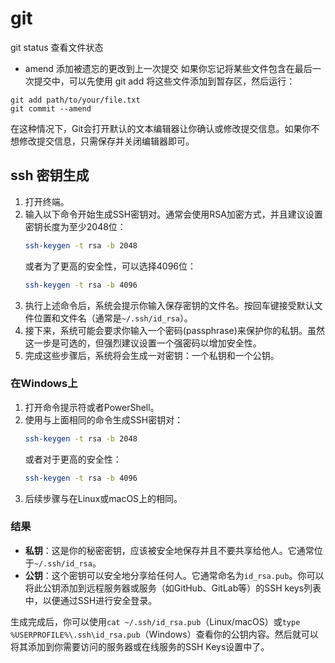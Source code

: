 # git

git status  查看文件状态


- amend
添加被遗忘的更改到上一次提交
如果你忘记将某些文件包含在最后一次提交中，可以先使用 git add 将这些文件添加到暂存区，然后运行：
```git
git add path/to/your/file.txt
git commit --amend
```
在这种情况下，Git会打开默认的文本编辑器让你确认或修改提交信息。如果你不想修改提交信息，只需保存并关闭编辑器即可。


## ssh 密钥生成

1. 打开终端。
2. 输入以下命令开始生成SSH密钥对。通常会使用RSA加密方式，并且建议设置密钥长度为至少2048位：
   ```bash
   ssh-keygen -t rsa -b 2048
   ```
   或者为了更高的安全性，可以选择4096位：
   ```bash
   ssh-keygen -t rsa -b 4096
   ```
3. 执行上述命令后，系统会提示你输入保存密钥的文件名。按回车键接受默认文件位置和文件名（通常是`~/.ssh/id_rsa`）。
4. 接下来，系统可能会要求你输入一个密码(passphrase)来保护你的私钥。虽然这一步是可选的，但强烈建议设置一个强密码以增加安全性。
5. 完成这些步骤后，系统将会生成一对密钥：一个私钥和一个公钥。

### 在Windows上

1. 打开命令提示符或者PowerShell。
2. 使用与上面相同的命令生成SSH密钥对：
   ```bash
   ssh-keygen -t rsa -b 2048
   ```
   或者对于更高的安全性：
   ```bash
   ssh-keygen -t rsa -b 4096
   ```
3. 后续步骤与在Linux或macOS上的相同。

### 结果

- **私钥**：这是你的秘密密钥，应该被安全地保存并且不要共享给他人。它通常位于`~/.ssh/id_rsa`。
- **公钥**：这个密钥可以安全地分享给任何人。它通常命名为`id_rsa.pub`。你可以将此公钥添加到远程服务器或服务（如GitHub、GitLab等）的SSH keys列表中，以便通过SSH进行安全登录。

生成完成后，你可以使用`cat ~/.ssh/id_rsa.pub`（Linux/macOS）或`type %USERPROFILE%\.ssh\id_rsa.pub`（Windows）查看你的公钥内容。然后就可以将其添加到你需要访问的服务器或在线服务的SSH Keys设置中了。